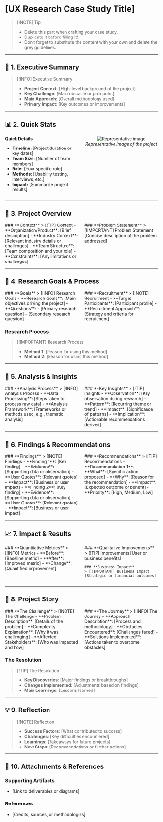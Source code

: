 # [UX Research Case Study Title]

> [!NOTE] Tip  
> - Delete this part when crafting your case study.  
> - Duplicate it before filling it!  
> - Don’t forget to substitute the content with your own and delete the grey guidelines.

---

## 💬 **1. Executive Summary**
> [!INFO] Executive Summary  
> - **Project Context**: [High-level background of the project]  
> - **Key Challenge**: [Main obstacle or pain point]  
> - **Main Approach**: [Overall methodology used]  
> - **Primary Impact**: [Key outcomes or improvements]  

---

## 📊 **2. Quick Stats**
<div style="display: flex; gap: 20px;">
  <div style="flex: 1;">
    <strong>Quick Details</strong>
    <ul>
      <li><strong>Timeline:</strong> [Project duration or key dates]</li>
      <li><strong>Team Size:</strong> [Number of team members]</li>
      <li><strong>Role:</strong> [Your specific role]</li>
      <li><strong>Methods:</strong> [Usability testing, interviews, etc.]</li>
      <li><strong>Impact:</strong> [Summarize project results]</li>
    </ul>
  </div>
  <div style="flex: 1; text-align: center;">
    <img src="https://via.placeholder.com/150" alt="Representative image" />
    <em>Representative image of the project</em>
  </div>
</div>

---

## 📖 **3. Project Overview**

<div style="display: flex; gap: 20px;">
  <div style="flex: 1;">
    ### **Context**
    > [!TIP] Context  
    - **Organization/Product**: [Brief description]  
    - **Industry Context**: [Relevant industry details or challenges]  
    - **Team Structure**: [Team composition and your role]  
    - **Constraints**: [Any limitations or challenges]  
  </div>
  <div style="flex: 1;">
    ### **Problem Statement**
    > [!IMPORTANT] Problem Statement  
    [Concise description of the problem addressed]
  </div>
</div>

---

## 🎯 **4. Research Goals & Process**

<div style="display: flex; gap: 20px;">
  <div style="flex: 1;">
    ### **Goals**  
    > [!INFO] Research Goals  
    - **Research Goals**: [Main objectives driving the project]  
    - **Questions**:  
      - [Primary research question]  
      - [Secondary research question]  
  </div>
  <div style="flex: 1;">
    ### **Recruitment**
    > [!NOTE] Recruitment  
    - **Target Participants**: [Participant profile]  
    - **Recruitment Approach**: [Strategy and criteria for recruitment]
  </div>
</div>

### **Research Process**
> [!IMPORTANT] Research Process  
> - **Method 1**: [Reason for using this method]  
> - **Method 2**: [Reason for using this method]  

---

## 🧪 **5. Analysis & Insights**

<div style="display: flex; gap: 20px;">
  <div style="flex: 1;">
    ### **Analysis Process**  
    > [!INFO] Analysis Process  
    - **Data Processing**: [Steps taken to process raw data]  
    - **Analysis Framework**: [Frameworks or methods used, e.g., thematic analysis]  
  </div>
  <div style="flex: 1;">
    ### **Key Insights**  
    > [!TIP] Insights  
    - **Observation**: [Key observation during research]  
    - **Pattern**: [Recurring theme or trend]  
    - **Impact**: [Significance of patterns]  
    - **Implication**: [Actionable recommendations derived]  
  </div>
</div>

---

## 🌟 **6. Findings & Recommendations**

<div style="display: flex; gap: 20px;">
  <div style="flex: 1;">
    ### **Findings**  
    > [!NOTE] Findings  
    - **Finding 1**: [Key finding]  
      - **Evidence**: [Supporting data or observation]  
      - **User Quotes**: [Relevant quotes]  
      - **Impact**: [Business or user impact]  
    - **Finding 2**: [Key finding]  
      - **Evidence**: [Supporting data or observation]  
      - **User Quotes**: [Relevant quotes]  
      - **Impact**: [Business or user impact]  
  </div>
  <div style="flex: 1;">
    ### **Recommendations**  
    > [!TIP] Recommendations  
    - **Recommendation 1**:  
      - **What**: [Specific action proposed]  
      - **Why**: [Reason for the recommendation]  
      - **Impact**: [Expected outcome or benefit]  
      - **Priority**: [High, Medium, Low]  
  </div>
</div>

---

## 📈 **7. Impact & Results**

<div style="display: flex; gap: 20px;">
  <div style="flex: 1;">
    ### **Quantitative Metrics**  
    > [!INFO] Metrics  
    - **Before**: [Baseline metric]  
    - **After**: [Improved metric]  
    - **Change**: [Quantified improvement]  
  </div>
  <div style="flex: 1;">
    ### **Qualitative Improvements**  
    > [!TIP] Improvements  
    [User or business benefits]  

    ### **Business Impact**  
    > [!IMPORTANT] Business Impact  
    [Strategic or financial outcomes]
  </div>
</div>

---

## 📖 **8. Project Story**

<div style="display: flex; gap: 20px;">
  <div style="flex: 1;">
    ### **The Challenge**  
    > [!NOTE] The Challenge  
    - **Problem Description**: [Details of the problem]  
    - **Complexity Explanation**: [Why it was challenging]  
    - **Affected Stakeholders**: [Who was impacted and how]  
  </div>
  <div style="flex: 1;">
    ### **The Journey**  
    > [!INFO] The Journey  
    - **Approach Description**: [Process and methodology]  
    - **Obstacles Encountered**: [Challenges faced]  
    - **Solutions Implemented**: [Actions taken to overcome obstacles]  
  </div>
</div>

### **The Resolution**
> [!TIP] The Resolution  
> - **Key Discoveries**: [Major findings or breakthroughs]  
> - **Changes Implemented**: [Adjustments based on findings]  
> - **Main Learnings**: [Lessons learned]  

---

## 💡 **9. Reflection**
> [!NOTE] Reflection  
> - **Success Factors**: [What contributed to success]  
> - **Challenges**: [Key difficulties encountered]  
> - **Learnings**: [Takeaways for future projects]  
> - **Next Steps**: [Recommendations or further actions]  

---

## 📎 **10. Attachments & References**

### **Supporting Artifacts**
- [Link to deliverables or diagrams]

### **References**
- [Credits, sources, or methodologies]
